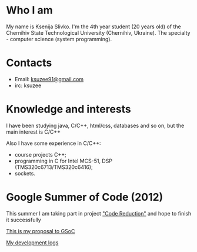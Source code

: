 # Who I am

My name is Ksenija Slivko. I'm the 4th year student (20 years old) of
the Chernihiv State Technological University (Chernihiv, Ukraine). The
specialty - computer science (system programming).

# Contacts

-   Email: <ksuzee91@gmail.com>
-   irc: ksuzee

# Knowledge and interests

I have been studying java, C/C++, html/css, databases and so on, but the
main interest is C/C++

Also I have some experience in C/C++:

-   course projects C++;
-   programming in C for Intel MCS-51, DSP (TMS320c6713/TMS320c6416);
-   sockets.

# Google Summer of Code (2012)

This summer I am taking part in project ["Code
Reduction"](/wiki/Code_Reduction) and hope to finish it
successfully

[This is my proposal to GSoC](Ksuzee/Proposal.md)

[My development logs](Ksuzee/Reports.md)
